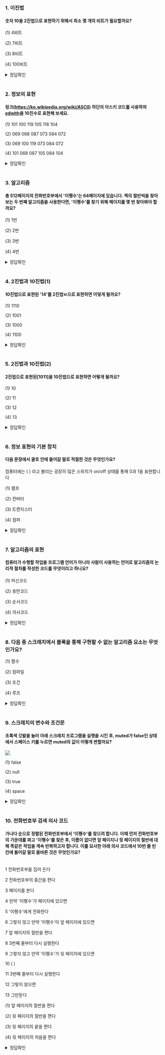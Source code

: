 ### 1. 이진법

#### 숫자 10을 2진법으로 표현하기 위해서 최소 몇 개의 비트가 필요할까요? <p>

<p>
(1) 4비트
<p>
(2) 7비트
<p>
(3) 8비트
<p>
(4) 100비트

<details>
<summary>정답확인</summary>
(1) 4비트
</details>
<br>


### 2. 정보의 표현

#### 링크(https://ko.wikipedia.org/wiki/ASCII) 하단의 아스키 코드를 사용하여 [edwith](소문자)을 10진수로 표현해 보세요.

<p>
(1) 101 100 119 105 116 104
<p>
(2) 069 068 087 073 084 072
<p>
(3) 069 100 119 073 084 072
<p>
(4) 101 068 087 105 084 104

<details>
<summary>정답확인</summary>
(1) 101 100 119 105 116 104
</details>
<br>

### 3. 알고리즘

#### 총 512페이지의 전화번호부에서 '이펭수'는 64페이지에 있습니다. 책의 절반씩을 찾아보는 두 번째 알고리즘을 사용한다면, '이펭수'를 찾기 위해 페이지를 몇 번 찾아봐야 할까요?

<p>
(1) 1번
<p>
(2) 2번
<p>
(3) 3번
<p>
(4) 4번

<details>
<summary>정답확인</summary>
(3) 3번
</details>
<br>

### 4. 2진법과 10진법(1)

#### 10진법으로 표현된 '14'를 2진법ㅂ으로 표현하면 어덯게 될까요?

<p>
(1) 1110
<p>
(2) 1001
<p>
(3) 1000
<p>
(4) 1100

<details>
<summary>정답확인</summary>
(1) 1110
</details>
<br>

### 5. 2진법과 10진법(2)

#### 2진법으로 표현된[1011]을 10진법으로 표현하면 어떻게 될까요?

<p>
(1) 10
<p>
(2) 11
<p>
(3) 12
<p>
(4) 13

<details>
<summary>정답확인</summary>
(2) 11
</details>
<br>

### 6. 정보 표현의 기본 창치

#### 다음 문장에서 괄호 안에 들어갈 말로 적절한 것은 무엇인가요?
컴퓨터에는 (  ) 라고 불리는 굉장히 많은 스위치가 on/off 상태를 통해 0과 1을 표현합니다

<p>
(1) 램프
<p>
(2) 컨버터
<p>
(3) 트랜지스터
<p>
(4) 점퍼

<details>
<summary>정답확인</summary>
(3) 트랜지스터
</details>
<br>

### 7. 알고리즘의 표현

#### 컴퓨터가 수행할 작업을 프로그램 언어가 아니라 사람이 사용하는 언어로 알고리즘의 논리적 절차를 작성한 코드를 무엇이라고 하나요?

<p>
(1) 머신코드
<p>
(2) 휴먼코드
<p>
(3) 순서코드
<p>
(4) 의사코드

<details>
<summary>정답확인</summary>
(4) 의사코드
</details>
<br>

### 8. 다음 중 스크래치에서 블록을 통해 구현할 수 없는 알고리즘 요소는 무엇인가요? 

<p>
(1) 함수
<p>
(2) 컴파일
<p>
(3) 조건
<p>
(4) 루프

<details>
<summary>정답확인</summary>
(2) 컴파일
</details>
<br>

### 9. 스크래치의 변수와 조건문
#### 초록색 깃발을 눌러 아래 스크래치 프로그램을 실행을 시킨 후, muted가 false인 상태에서 스페이스 키를 누르면 muted의 값이 어떻게 변할까요?

![](image/8.jpeg)

<p>
(1) false
<p>
(2) null
<p>
(3) true
<p>
(4) space

<details>
<summary>정답확인</summary>
(3) true
</details>
<br>

### 10. 전화번호부 검색 의사 코드
#### 가나다 순으로 정렬된 전화번호부에서 '이펭수'를 찾으려 합니다. 이때 먼저 전화번호부의 가운데를 펴고 '이펭수'를 찾은 후, 이름이 없다면 앞 페이지나 뒷 페이지의 절반에 대해 똑같은 작업을 계속 반복하고자 합니다. 이를 묘사한 아래 의사 코드에서 10번 줄 빈 칸에 들어갈 말로 올바른 것은 무엇인가요?
<br>
1 전화번호부를 집어 든다<p>
2 전화번호부의 중간을 편다<p>
3 페이지를 본다<p>
4 만약 '이펭수'가 페이지에 있으면<p>
5     '이펭수'에게 전화한다<p>
6 그렇지 않고 만약 '이펭수'이 앞 페이지에 있으면<p>
7     앞 페이지의 절반을 편다<p>
8     3번째 줄부터 다시 실행한다<p>
9 그렇지 않고 만약 '이펭수'가 뒷 페이지에 있으면<p>
10    (           )<p>
11     3번째 줄부터 다시 실행한다<p>
12 그렇지 않으면<p>
13     그만둔다<p>


<p>
(1) 앞 페이지의 절반을 편다
<p>
(2) 뒷 페이지의 절반을 편다
<p>
(3) 뒷 페이지의 끝을 편다
<p>
(4) 뒷 페이지의 처음을 편다

<details>
<summary>정답확인</summary>
(2) 뒷 페이지의 절반을 편다
</details>
<br>